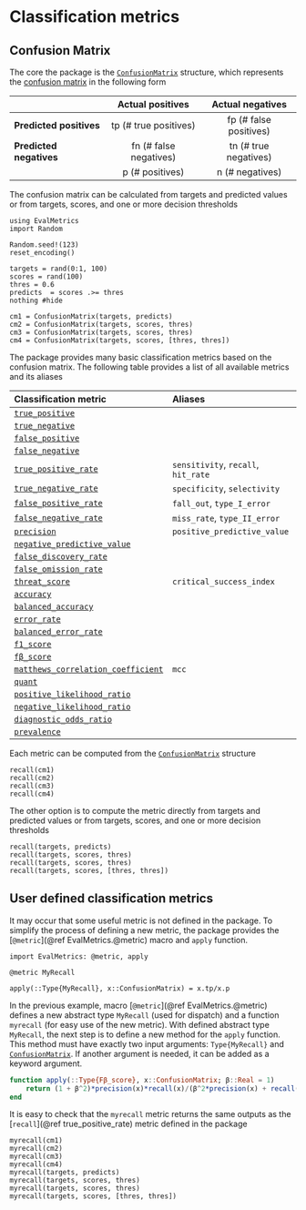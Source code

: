 # Classification metrics

## Confusion Matrix

The core the package is the [`ConfusionMatrix`](@ref) structure, which represents the [confusion matrix](https://en.wikipedia.org/wiki/Confusion_matrix) in the following form

| `` ``                   |    Actual positives    |    Actual negatives    |
|:--                      |:-:                     |:-:                     |
| **Predicted positives** | tp (# true positives)  | fp (# false positives) |
| **Predicted negatives** | fn (# false negatives) | tn (# true negatives)  |
|                         | p (# positives)        | n (# negatives)        |

The confusion matrix can be calculated from targets and predicted values or from targets, scores, and one or more decision thresholds

```@setup metrics
using EvalMetrics
import Random

Random.seed!(123)
reset_encoding()
```

```@example metrics
targets = rand(0:1, 100)
scores = rand(100)
thres = 0.6
predicts  = scores .>= thres
nothing #hide
```

```@repl metrics
cm1 = ConfusionMatrix(targets, predicts)
cm2 = ConfusionMatrix(targets, scores, thres)
cm3 = ConfusionMatrix(targets, scores, thres)
cm4 = ConfusionMatrix(targets, scores, [thres, thres])
```

The package provides many basic classification metrics based on the confusion matrix.  The following table provides a list of all available metrics and its aliases

| Classification metric                      | Aliases                              |
| :--                                        | :--                                  |
| [`true_positive`](@ref)                    |                                      |
| [`true_negative`](@ref)                    |                                      |
| [`false_positive`](@ref)                   |                                      |
| [`false_negative`](@ref)                   |                                      |
| [`true_positive_rate`](@ref)               | `sensitivity`,  `recall`, `hit_rate` |
| [`true_negative_rate`](@ref)               | `specificity`,  `selectivity`        |
| [`false_positive_rate`](@ref)              | `fall_out`, `type_I_error`           |
| [`false_negative_rate`](@ref)              | `miss_rate`, `type_II_error`         |
| [`precision`](@ref)                        | `positive_predictive_value`          |
| [`negative_predictive_value`](@ref)        |                                      |
| [`false_discovery_rate`](@ref)             |                                      |
| [`false_omission_rate`](@ref)              |                                      |
| [`threat_score`](@ref)                     | `critical_success_index`             |
| [`accuracy`](@ref)                         |                                      |
| [`balanced_accuracy`](@ref)                |                                      |
| [`error_rate`](@ref)                       |                                      |
| [`balanced_error_rate`](@ref)              |                                      |
| [`f1_score`](@ref)                         |                                      |
| [`fβ_score`](@ref)                         |                                      |
| [`matthews_correlation_coefficient`](@ref) | `mcc`                                |
| [`quant`](@ref)                            |                                      |
| [`positive_likelihood_ratio`](@ref)        |                                      |
| [`negative_likelihood_ratio`](@ref)        |                                      |
| [`diagnostic_odds_ratio`](@ref)            |                                      |
| [`prevalence`](@ref)                       |                                      |

Each metric can be computed from the [`ConfusionMatrix`](@ref) structure

```@repl metrics
recall(cm1)
recall(cm2)
recall(cm3)
recall(cm4)
```

The other option is to compute the metric directly from targets and predicted values or from targets, scores, and one or more decision thresholds

```@repl metrics
recall(targets, predicts)
recall(targets, scores, thres)
recall(targets, scores, thres)
recall(targets, scores, [thres, thres])
```

## User defined classification metrics
It may occur that some useful metric is not defined in the package. To simplify the process of defining a new metric, the package provides the [`@metric`](@ref EvalMetrics.@metric) macro and `apply` function.

```@example metrics
import EvalMetrics: @metric, apply

@metric MyRecall

apply(::Type{MyRecall}, x::ConfusionMatrix) = x.tp/x.p
```

In the previous example, macro [`@metric`](@ref EvalMetrics.@metric) defines a new abstract type `MyRecall` (used for dispatch) and a function `myrecall` (for easy use of the new metric).  With defined abstract type `MyRecall`, the next step is to define a new method for the `apply` function. This method must have exactly two input arguments: `Type{MyRecall}` and [`ConfusionMatrix`](@ref).  If another argument is needed, it can be added as a keyword argument.

```julia
function apply(::Type{Fβ_score}, x::ConfusionMatrix; β::Real = 1)
    return (1 + β^2)*precision(x)*recall(x)/(β^2*precision(x) + recall(x))
end
```

It is easy to check that the `myrecall` metric returns the same outputs as the [`recall`](@ref true_positive_rate) metric defined in the package

```@repl metrics
myrecall(cm1)
myrecall(cm2)
myrecall(cm3)
myrecall(cm4)
myrecall(targets, predicts)
myrecall(targets, scores, thres)
myrecall(targets, scores, thres)
myrecall(targets, scores, [thres, thres])
```
